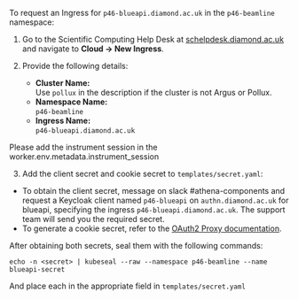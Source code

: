 To request an Ingress for `p46-blueapi.diamond.ac.uk` in the `p46-beamline` namespace:

1. Go to the Scientific Computing Help Desk at [schelpdesk.diamond.ac.uk](https://schelpdesk.diamond.ac.uk) and navigate to **Cloud → New Ingress**.
2. Provide the following details:

    - **Cluster Name:**  
      Use `pollux` in the description if the cluster is not Argus or Pollux.
    - **Namespace Name:**  
      `p46-beamline`
    - **Ingress Name:**  
      `p46-blueapi.diamond.ac.uk`

Please add the instrument session in the worker.env.metadata.instrument_session


3. Add the client secret and cookie secret to `templates/secret.yaml`:
  - To obtain the client secret, message on slack #athena-components and request a Keycloak client named `p46-blueapi` on `authn.diamond.ac.uk` for blueapi, specifying the ingress `p46-blueapi.diamond.ac.uk`. The support team will send you the required secret.
  - To generate a cookie secret, refer to the [OAuth2 Proxy documentation](https://oauth2-proxy.github.io/oauth2-proxy/configuration/overview#generating-a-cookie-secret).

  After obtaining both secrets, seal them with the following commands:
  ```
  echo -n <secret> | kubeseal --raw --namespace p46-beamline --name blueapi-secret
  ```

  And place each in the appropriate field in `templates/secret.yaml`


